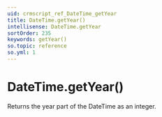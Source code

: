 ```yaml
---
uid: crmscript_ref_DateTime_getYear
title: DateTime.getYear()
intellisense: DateTime.getYear
sortOrder: 235
keywords: getYear()
so.topic: reference
so.yml: 1
---
```


# DateTime.getYear()

Returns the year part of the DateTime as an integer.
